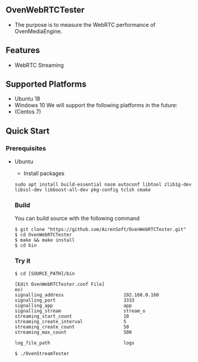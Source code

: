 ## OvenWebRTCTester
 - The purpose is to measure the WebRTC performance of OvenMediaEngine.

## Features
- WebRTC Streaming

## Supported Platforms
- Ubuntu 18
- Windows 10
We will support the following platforms in the future:
- (Centos 7)

## Quick Start
### Prerequisites
- Ubuntu
  - Install packages
  ```
  sudo apt install build-essential nasm autoconf libtool zlib1g-dev libssl-dev libboost-all-dev pkg-config tclsh cmake
  ```


  ### Build
  You can build source with the following command
  ```
  $ git clone "https://github.com/AirenSoft/OvenWebRTCTester.git"
  $ cd OvenWebRTCTester
  $ make && make install
  $ cd bin
  ```

  ### Try it
  ```
  $ cd [SOURCE_PATH]/bin

  [Edit OvenWebRTCTester.conf File]
  ex)
  signalling_address                      192.168.0.160
  signalling_port                         3333
  signalling_app                          app
  signalling_stream                       stream_o
  streaming_start_count                   10
  streaming_create_interval               5
  streaming_create_count                  50
  streaming_max_count                     500

  log_file_path                           logs

  $ ./OvenStreamTester
